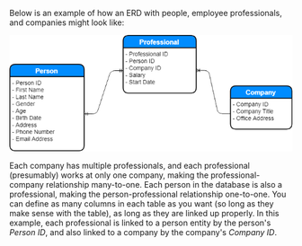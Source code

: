 Below is an example of how an ERD with people, employee professionals, and companies might look like:

<p align="center"><img src="img/figure-14-6.png" alt="Entity Relation Diagram" /></p>

Each company has multiple professionals, and each professional (presumably) works at only one company, making the professional-company relationship many-to-one. Each person in the database is also a professional, making the person-professional relationship one-to-one. You can define as many columns in each table as you want (so long as they make sense with the table), as long as they are linked up properly. In this example, each professional is linked to a person entity by the person's *Person ID*, and also linked to a company by the company's *Company ID*.
